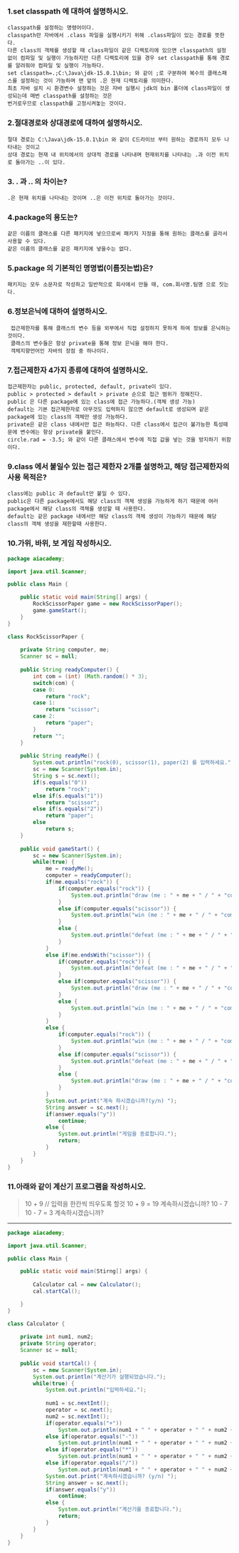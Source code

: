 ﻿### 1.set classpath 에 대하여 설명하시오.

	classpath를 설정하는 명령어이다.
	classpath란 자바에서 .class 파일을 실행시키기 위해 .class파일이 있는 경로를 뜻한다.
	다른 class의 객체를 생성할 때 class파일이 같은 디렉토리에 있으면 classpath의 설정 없이 컴파일 및 실행이 가능하지만 다른 디렉토리에 있을 경우 set classpath를 통해 경로를 알려줘야 컴파일 및 실행이 가능하다.
	set classpath=.;C:\Java\jdk-15.0.1\bin; 와 같이 ;로 구분하여 복수의 클래스패스를 설정하는 것이 가능하며 맨 앞의 .은 현재 디렉토리를 의미한다.
	최초 자바 설치 시 환경변수 설정하는 것은 자바 실행시 jdk의 bin 폴더에 class파일이 생성되는데 매번 classpath를 설정하는 것은
	번거로우므로 classpath를 고정시켜놓는 것이다.

### 2.절대경로와 상대경로에 대하여 설명하시오.

	절대 경로는 C:\Java\jdk-15.0.1\bin 와 같이 C드라이브 부터 원하는 경로까지 모두 나타내는 것이고
	상대 경로는 현재 내 위치에서의 상대적 경로를 나타내며 현재위치를 나타내는 .과 이전 위치로 돌아가는 ..이 있다.

### 3. . 과 .. 의 차이는?

	.은 현재 위치를 나타내는 것이며 ..은 이전 위치로 돌아가는 것이다.

### 4.package의 용도는?

	같은 이름의 클래스를 다른 패키지에 넣으므로써 패키지 지정을 통해 원하는 클래스를 골라서 사용할 수 있다.
	같은 이름의 클래스를 같은 패키지에 넣을수는 없다.

### 5.package 의 기본적인 명명법(이름짓는법)은?

	패키지는 모두 소문자로 작성하고 일반적으로 회사에서 만들 때, com.회사명.팀명 으로 짓는다.

### 6.정보은닉에 대하여 설명하시오.

	 접근제한자를 통해 클래스의 변수 등을 외부에서 직접 설정하지 못하게 하여 정보를 은닉하는 것이다.
	 클래스의 변수들은 항상 private을 통해 정보 은닉을 해야 한다.
	 객체지향언어인 자바의 장점 중 하나이다.

### 7.접근제한자 4가지 종류에 대하여 설명하시오.

	접근제한자는 public, protected, default, private이 있다.
	public > protected > default > private 순으로 접근 범위가 정해진다.
	public 은 다른 package에 있는 class에 접근 가능하다.(객체 생성 가능)
	default는 기본 접근제한자로 아무것도 입력하지 않으면 default로 생성되며 같은 package에 있는 class의 객체만 생성 가능하다.
	private은 같은 class 내에서만 접근 하능하다. 다른 class에서 접근이 불가능한 특성때문에 변수에는 항상 private을 붙인다.
	circle.rad = -3.5; 와 같이 다른 클래스에서 변수에 직접 값을 넣는 것을 방지하기 위함이다.


### 9.class 에서 붙일수 있는 접근 제한자 2개를 설명하고, 해당 접근제한자의 사용 목적은?

	class에는 public 과 default만 붙일 수 있다.
	public은 다른 package에서도 해당 class의 객체 생성을 가능하게 하기 때문에 여러 package에서 해당 class의 객체를 생성할 때 사용한다.
	default는 같은 package 내에서만 해당 class의 객체 생성이 가능하기 때문에 해당 class의 객체 생성을 제한할때 사용한다.

### 10.가위, 바위, 보 게임 작성하시오.

```java
package aiacademy;

import java.util.Scanner;

public class Main {

	public static void main(String[] args) {
		RockScissorPaper game = new RockScissorPaper();
		game.gameStart();
	}
}

class RockScissorPaper {
	
	private String computer, me;
	Scanner sc = null;
	
	public String readyComputer() {
		int com = (int) (Math.random() * 3);
		switch(com) {
		case 0: 
			return "rock";
		case 1:
			return "scissor";
		case 2:
			return "paper";
		}
		return "";
	}
	
	public String readyMe() {
		System.out.println("rock(0), scissor(1), paper(2) 를 입력하세요.");
		sc = new Scanner(System.in);
		String s = sc.next();
		if(s.equals("0"))
			return "rock";
		else if(s.equals("1"))
			return "scissor";
		else if(s.equals("2"))
			return "paper";
		else
			return s;
	}
	
	public void gameStart() {
		sc = new Scanner(System.in);
		while(true) {
			me = readyMe();
			computer = readyComputer();
			if(me.equals("rock")) {
				if(computer.equals("rock")) {
					System.out.println("draw (me : " + me + " / " + "computer : " + computer + ")");
				}
				else if(computer.equals("scissor")) {
					System.out.println("win (me : " + me + " / " + "computer : " + computer + ")");
				}
				else {
					System.out.println("defeat (me : " + me + " / " + "computer : " + computer + ")");
				}
			}
			else if(me.endsWith("scissor")) {
				if(computer.equals("rock")) {
					System.out.println("defeat (me : " + me + " / " + "computer : " + computer + ")");
				}
				else if(computer.equals("scissor")) {
					System.out.println("draw (me : " + me + " / " + "computer : " + computer + ")");
				}
				else {
					System.out.println("win (me : " + me + " / " + "computer : " + computer + ")");
				}
			}
			else {
				if(computer.equals("rock")) {
					System.out.println("win (me : " + me + " / " + "computer : " + computer + ")");
				}
				else if(computer.equals("scissor")) {
					System.out.println("defeat (me : " + me + " / " + "computer : " + computer + ")");
				}
				else {
					System.out.println("draw (me : " + me + " / " + "computer : " + computer + ")");
				}
			}
			System.out.print("계속 하시겠습니까?(y/n) ");
			String answer = sc.next();
			if(answer.equals("y"))
				continue;
			else {
				System.out.println("게임을 종료합니다.");
				return;
			}
		}
	}
}
```


### 11.아래와 같이 계산기 프로그램을 작성하시오.
> 10 + 9   // 입력을 한칸씩 띄우도록 할것
> 10 + 9 = 19
> 계속하시겠습니까?
> 10 - 7
> 10 - 7 = 3
> 계속하시겠습니까?
---
```java
package aiacademy;

import java.util.Scanner;

public class Main {

	public static void main(Stirng[] args) {
		
		Calculator cal = new Calculator();
		cal.startCal();

	}
}

class Calculator {
	
	private int num1, num2;
	private String operator;
	Scanner sc = null;
	
	public void startCal() {
		sc = new Scanner(System.in);
		System.out.println("계산기가 실행되었습니다.");
		while(true) {
			System.out.println("입력하세요.");
	
			num1 = sc.nextInt();
			operator = sc.next();
			num2 = sc.nextInt();
			if(operator.equals("+"))
				System.out.println(num1 + " " + operator + " " + num2 + " = " + (num1+num2));
			else if(operator.equals("-"))
				System.out.println(num1 + " " + operator + " " + num2 + " = " + (num1-num2));
			else if(operator.equals("*"))
				System.out.println(num1 + " " + operator + " " + num2 + " = " + (num1*num2));
			else if(operator.equals("/"))
				System.out.println(num1 + " " + operator + " " + num2 + " = " + (num1/num2));
			System.out.print("계속하시겠습니까? (y/n) ");
			String answer = sc.next();
			if(answer.equals("y"))
				continue;
			else {
				System.out.println("계산기를 종료합니다.");
				return;
			}
		}
	}
}
```


